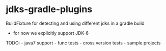 # jdks-gradle-plugins

BuildFixture for detecting and using different jdks in a gradle build

- for now we explicitly support JDK-6

TODO: - java7 support
      - func tests
      - cross version tests
      - sample projects

